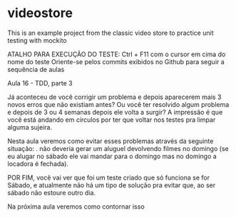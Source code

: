 # videostore
This is an example project from the classic video store to practice unit testing with mockito

ATALHO PARA EXECUÇÃO DO TESTE: Ctrl + F11 com o cursor em cima do nome do teste
Oriente-se pelos commits exibidos no Github para seguir a sequência de aulas

Aula 16 - TDD, parte 3

Já aconteceu de você corrigir um problema e depois aparecerem mais 3 novos erros que não existiam antes? Ou você ter resolvido algum problema e depois de 3 ou 4 semanas depois ele volta a surgir?
A impressão é que você está andando em círculos por ter que voltar nos testes pra limpar alguma sujeira.

Nesta aula veremos como evitar esses problemas através da seguinte situação:
. não deveria gerar um aluguel devolvendo filmes no domingo (se eu alugar no sábado ele vai mandar para o domingo mas no domingo a locadora é fechada).

POR FIM, você vai ver que foi um teste criado que só funciona se for Sábado, e atualmente não há um tipo de solução pra evitar que, ao ser sábado não estoure outro dia.

Na próxima aula veremos como contornar isso